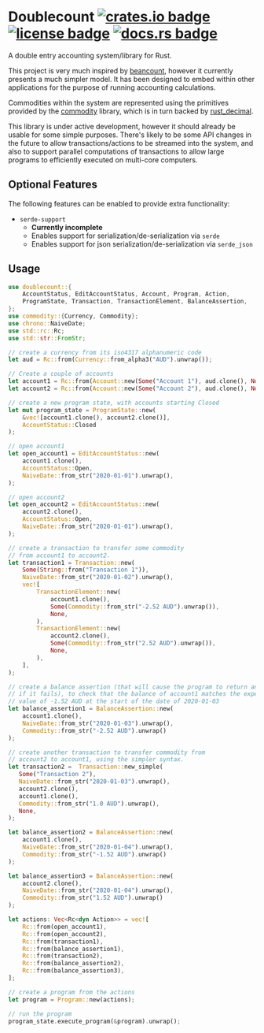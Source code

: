 # Doublecount [![crates.io badge](https://img.shields.io/crates/v/doublecount.svg)](https://crates.io/crates/doublecount) [![license badge](https://img.shields.io/github/license/kellpossible/doublecount)](https://github.com/kellpossible/doublecount/blob/master/LICENSE.txt) [![docs.rs badge](https://docs.rs/doublecount/badge.svg)](https://docs.rs/doublecount/)

A double entry accounting system/library for Rust.

This project is very much inspired by [beancount](http://furius.ca/beancount/),
however it currently presents a much simpler model. It has been designed to
embed within other applications for the purpose of running accounting
calculations.

Commodities within the system are represented using the primitives provided by
the [commodity](https://crates.io/crates/commodity) library, which is in turn
backed by [rust_decimal](https://crates.io/crates/rust_decimal).

This library is under active development, however it should already be usable
for some simple purposes. There's likely to be some API changes in the future to
allow transactions/actions to be streamed into the system, and also to support
parallel computations of transactions to allow large programs to efficiently
executed on multi-core computers.

## Optional Features

The following features can be enabled to provide extra functionality:

+ `serde-support`
  + **Currently incomplete**
  + Enables support for serialization/de-serialization via `serde`
  + Enables support for json serialization/de-serialization via `serde_json`

## Usage

```rust
use doublecount::{
    AccountStatus, EditAccountStatus, Account, Program, Action,
    ProgramState, Transaction, TransactionElement, BalanceAssertion,
};
use commodity::{Currency, Commodity};
use chrono::NaiveDate;
use std::rc::Rc;
use std::str::FromStr;

// create a currency from its iso4317 alphanumeric code
let aud = Rc::from(Currency::from_alpha3("AUD").unwrap());

// Create a couple of accounts
let account1 = Rc::from(Account::new(Some("Account 1"), aud.clone(), None));
let account2 = Rc::from(Account::new(Some("Account 2"), aud.clone(), None));

// create a new program state, with accounts starting Closed
let mut program_state = ProgramState::new(
    &vec![account1.clone(), account2.clone()],
    AccountStatus::Closed
);

// open account1
let open_account1 = EditAccountStatus::new(
    account1.clone(),
    AccountStatus::Open,
    NaiveDate::from_str("2020-01-01").unwrap(),
);

// open account2
let open_account2 = EditAccountStatus::new(
    account2.clone(),
    AccountStatus::Open,
    NaiveDate::from_str("2020-01-01").unwrap(),
);

// create a transaction to transfer some commodity
// from account1 to account2.
let transaction1 = Transaction::new(
    Some(String::from("Transaction 1")),
    NaiveDate::from_str("2020-01-02").unwrap(),
    vec![
        TransactionElement::new(
            account1.clone(),
            Some(Commodity::from_str("-2.52 AUD").unwrap()),
            None,
        ),
        TransactionElement::new(
            account2.clone(),
            Some(Commodity::from_str("2.52 AUD").unwrap()),
            None,
        ),
    ],
);

// create a balance assertion (that will cause the program to return an error
// if it fails), to check that the balance of account1 matches the expected
// value of -1.52 AUD at the start of the date of 2020-01-03
let balance_assertion1 = BalanceAssertion::new(
    account1.clone(),
    NaiveDate::from_str("2020-01-03").unwrap(),
    Commodity::from_str("-2.52 AUD").unwrap()
);

// create another transaction to transfer commodity from
// account2 to account1, using the simpler syntax.
let transaction2 =  Transaction::new_simple(
   Some("Transaction 2"),
   NaiveDate::from_str("2020-01-03").unwrap(),
   account2.clone(),
   account1.clone(),
   Commodity::from_str("1.0 AUD").unwrap(),
   None,
);

let balance_assertion2 = BalanceAssertion::new(
    account1.clone(),
    NaiveDate::from_str("2020-01-04").unwrap(),
    Commodity::from_str("-1.52 AUD").unwrap()
);

let balance_assertion3 = BalanceAssertion::new(
    account2.clone(),
    NaiveDate::from_str("2020-01-04").unwrap(),
    Commodity::from_str("1.52 AUD").unwrap()
);

let actions: Vec<Rc<dyn Action>> = vec![
    Rc::from(open_account1),
    Rc::from(open_account2),
    Rc::from(transaction1),
    Rc::from(balance_assertion1),
    Rc::from(transaction2),
    Rc::from(balance_assertion2),
    Rc::from(balance_assertion3),
];

// create a program from the actions
let program = Program::new(actions);

// run the program
program_state.execute_program(&program).unwrap();
```

